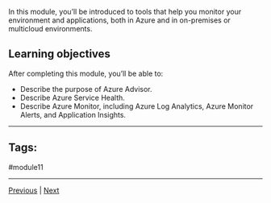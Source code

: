 In this module, you’ll be introduced to tools that help you monitor your environment and applications, both in Azure and in on-premises or multicloud environments.

## Learning objectives

After completing this module, you’ll be able to:

- Describe the purpose of Azure Advisor.
- Describe Azure Service Health.
- Describe Azure Monitor, including Azure Log Analytics, Azure Monitor Alerts, and Application Insights.


---
## Tags:
#module11

---
[Previous](Summary-Describe-features-and-tools-for-managing-and-deploying-Azure-resources) | [Next](Describe-the-purpose-of-Azure-Advisor.md)
